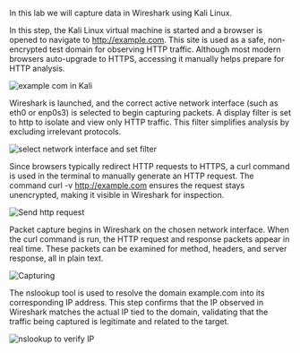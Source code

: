 In this lab we will capture data in Wireshark using Kali Linux.

In this step, the Kali Linux virtual machine is started and a browser is opened to navigate to http://example.com. This site is used as a safe, non-encrypted test domain for observing HTTP traffic. 
Although most modern browsers auto-upgrade to HTTPS, accessing it manually helps prepare for HTTP analysis.

![example com in Kali](https://github.com/user-attachments/assets/c6694084-c1a2-4850-b674-fe3bd026ff7a)

Wireshark is launched, and the correct active network interface (such as eth0 or enp0s3) is selected to begin capturing packets. A display filter is set to http to isolate and view only HTTP traffic. This filter simplifies analysis by excluding irrelevant protocols.

![select network interface and set filter](https://github.com/user-attachments/assets/f4d3c47a-4a72-4084-86e8-d13b1b1082dd)

Since browsers typically redirect HTTP requests to HTTPS, a curl command is used in the terminal to manually generate an HTTP request. The command curl -v http://example.com ensures the request stays unencrypted, making it visible in Wireshark for inspection.

![Send http request](https://github.com/user-attachments/assets/024bc793-8d52-4cac-b4bb-213e04281ab7)

Packet capture begins in Wireshark on the chosen network interface. When the curl command is run, the HTTP request and response packets appear in real time. These packets can be examined for method, headers, and server response, all in plain text.

![Capturing](https://github.com/user-attachments/assets/23cdae86-54b7-4de8-bf9a-6e61761cbb07)

The nslookup tool is used to resolve the domain example.com into its corresponding IP address. This step confirms that the IP observed in Wireshark matches the actual IP tied to the domain, validating that the traffic being captured is legitimate and related to the target.

![nslookup to verify IP](https://github.com/user-attachments/assets/e2d6d488-1257-44e0-bc42-e88bd9d9a4e9)
